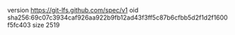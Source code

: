 version https://git-lfs.github.com/spec/v1
oid sha256:69c07c3934caf926aa922b9fb12ad43f3ff5c87b6cfbb5d2f1d2f1600f5fc403
size 2519
